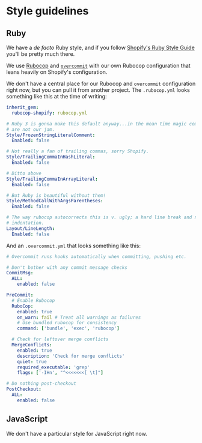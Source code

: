# Style guidelines

## Ruby

We have a _de facto_ Ruby style, and if you follow 
[Shopify's Ruby Style Guide](https://shopify.github.io/ruby-style-guide/) you'll
be pretty much there.

We use [Rubocop](https://rubocop.org) and
[`overcommit`](https://github.com/sds/overcommit) with our own Rubocop 
configuration that leans heavily on Shopify's configuration.

We don't have a central place for our Rubocop and `overcommit` configuration
right now, but you can pull it from another project. The `.rubocop.yml` looks
something like this at the time of writing:

```yaml
inherit_gem:
  rubocop-shopify: rubocop.yml

# Ruby 3 is gonna make this default anyway...in the mean time magic comments
# are not our jam.
Style/FrozenStringLiteralComment:
  Enabled: false

# Not really a fan of trailing commas, sorry Shopify.
Style/TrailingCommaInHashLiteral:
  Enabled: false

# Ditto above
Style/TrailingCommaInArrayLiteral:
  Enabled: false

# But Ruby is beautiful without them!
Style/MethodCallWithArgsParentheses:
  Enabled: false

# The way rubocop autocorrects this is v. ugly; a hard line break and no
# indentation.
Layout/LineLength:
  Enabled: false
```

And an `.overcommit.yml` that looks something like this:

```yaml
# Overcommit runs hooks automatically when committing, pushing etc.

# Don't bother with any commit message checks
CommitMsg:
  ALL:
    enabled: false

PreCommit:
  # Enable Rubocop
  RuboCop:
    enabled: true
    on_warn: fail # Treat all warnings as failures
    # Use bundled rubocop for consistency
    command: ['bundle', 'exec', 'rubocop']

  # Check for leftover merge conflicts
  MergeConflicts:
    enabled: true
    description: 'Check for merge conflicts'
    quiet: true
    required_executable: 'grep'
    flags: ['-IHn', "^<<<<<<<[ \t]"]

# Do nothing post-checkout
PostCheckout:
  ALL:
    enabled: false
```

## JavaScript

We don't have a particular style for JavaScript right now.
